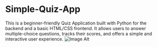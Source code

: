 # Simple-Quiz-App
This is a beginner-friendly Quiz Application built with Python for the backend and a basic HTML/CSS frontend. It allows users to answer multiple-choice questions, tracks their scores, and offers a simple and interactive user experience.
 ![Image Alt](https://drive.google.com/file/d/1Ftkqxw3kjQVxPnnnQ3chcE-K3wvnNyfH/view?usp=sharing)

